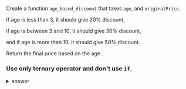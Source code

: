 Create a function `age_based_discount` that takes `age`, and `originalPrice`.

If age is less than 3, it should give 20% discount,

if age is between 3 and 10, it should give 30% discount,

and if age is more than 10, it should give 50% discount.

Return the final price based on the age.

### Use only ternary operator and don't use `if`.

<details>

  <summary>answer</summary>

```js
function age_based_discount(age, originalPrice) {
    let discount = (age < 3 ? 0.2 : age > 10 ? 0.5 : 0.3);
    return originalPrice * (1 - discount);
}
```

</details>
